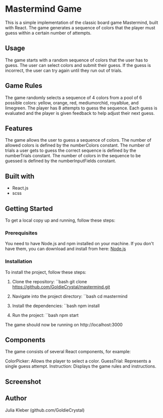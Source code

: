 # Mastermind Game

This is a simple implementation of the classic board game Mastermind, built with React. The game generates a sequence of colors that the player must guess within a certain number of attempts.

## Usage

The game starts with a random sequence of colors that the user has to guess. The user can select colors and submit their guess. If the guess is incorrect, the user can try again until they run out of trials.

## Game Rules
The game randomly selects a sequence of 4 colors from a pool of 6 possible colors: yellow, orange, red, mediumorchid, royalblue, and limegreen. The player has 8 attempts to guess the sequence. Each guess is evaluated and the player is given feedback to help adjust their next guess.

## Features

The game allows the user to guess a sequence of colors.
The number of allowed colors is defined by the numberColors constant.
The number of trials a user gets to guess the correct sequence is defined by the numberTrials constant.
The number of colors in the sequence to be guessed is defined by the numberInputFields constant.

## Built with

- React.js
- scss
  
## Getting Started

To get a local copy up and running, follow these steps:

### Prerequisites

You need to have Node.js and npm installed on your machine. If you don't have them, you can download and install from here: [Node.js](https://nodejs.org/)

### Installation

To install the project, follow these steps:

1. Clone the repository:
``bash
git clone https://github.com/GoldieCrystal/mastermind.git

2. Navigate into the project directory:
   ``bash
   cd mastermind
   
3. Install the dependencies:
   ``bash
   npm install

5. Run the project:
   ``bash
   npm start

The game should now be running on http://localhost:3000

## Components

The game consists of several React components, for example:

ColorPicker: Allows the player to select a color.
GuessTrial: Represents a single guess attempt.
Instruction: Displays the game rules and instructions.

## Screenshot

## Author

Julia Kleber (github.com/GoldieCrystal)

